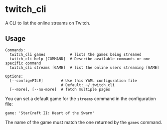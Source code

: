 # twitch_cli
A CLI to list the online streams on Twitch.

## Usage
```
Commands:
  twitch_cli games           # lists the games being streamed
  twitch_cli help [COMMAND]  # Describe available commands or one specific command
  twitch_cli streams [GAME]  # list the online users streaming [GAME]

Options:
  [--config=FILE]        # Use this YAML configuration file
                         # Default: ~/.twitch_cli
  [--more], [--no-more]  # fetch multiple pages
```

You can set a default game for the `streams` command in the configuration file:
```
game: 'StarCraft II: Heart of the Swarm'
```

The name of the game must match the one returned by the `games` command.
